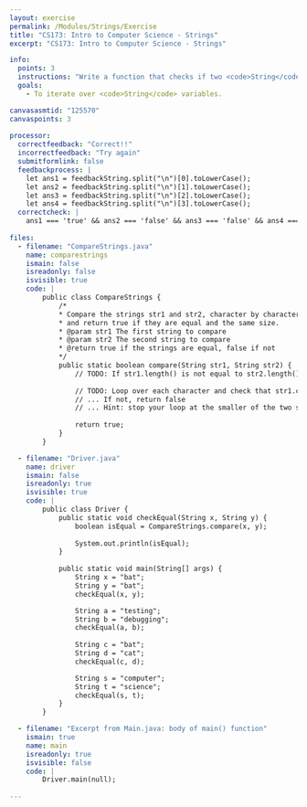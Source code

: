 ```yaml
---
layout: exercise
permalink: /Modules/Strings/Exercise
title: "CS173: Intro to Computer Science - Strings"
excerpt: "CS173: Intro to Computer Science - Strings"

info:
  points: 3
  instructions: "Write a function that checks if two <code>String</code>s are equal, by checking them character by character.  Loop over all characters up to the length of the string, and obtain each character using the <code>str1.charAt(i)</code> or the <code>str1.substring(i, i+1)</code> method (and <code>str2.charAt(i)</code> or the <code>str2.substring(i, i+1)</code>, for the other string, as well)."
  goals:
    - To iterate over <code>String</code> variables.

canvasasmtid: "125570"    
canvaspoints: 3
    
processor:  
  correctfeedback: "Correct!!" 
  incorrectfeedback: "Try again"
  submitformlink: false
  feedbackprocess: | 
    let ans1 = feedbackString.split("\n")[0].toLowerCase();
    let ans2 = feedbackString.split("\n")[1].toLowerCase();
    let ans3 = feedbackString.split("\n")[2].toLowerCase();
    let ans4 = feedbackString.split("\n")[3].toLowerCase();
  correctcheck: |
    ans1 === 'true' && ans2 === 'false' && ans3 === 'false' && ans4 === 'false'
 
files:    
  - filename: "CompareStrings.java"
    name: comparestrings
    ismain: false
    isreadonly: false
    isvisible: true
    code: |
        public class CompareStrings {
            /*
            * Compare the strings str1 and str2, character by character, 
            * and return true if they are equal and the same size.
            * @param str1 The first string to compare
            * @param str2 The second string to compare
            * @return true if the strings are equal, false if not
            */        
            public static boolean compare(String str1, String str2) {
                // TODO: If str1.length() is not equal to str2.length(), return false
            
                // TODO: Loop over each character and check that str1.charAt(i) equals str2.charAt(i).  
                // ... If not, return false
                // ... Hint: stop your loop at the smaller of the two string lengths (use Math.min() for this)!
                
                return true;
            }
        }

  - filename: "Driver.java"
    name: driver
    ismain: false
    isreadonly: true
    isvisible: true
    code: | 
        public class Driver {
            public static void checkEqual(String x, String y) {
                boolean isEqual = CompareStrings.compare(x, y);
                
                System.out.println(isEqual);
            }
                
            public static void main(String[] args) {
                String x = "bat";
                String y = "bat";
                checkEqual(x, y);

                String a = "testing";
                String b = "debugging";
                checkEqual(a, b);
                
                String c = "bat";
                String d = "cat";
                checkEqual(c, d);  

                String s = "computer";
                String t = "science";
                checkEqual(s, t);                
            }
        }

  - filename: "Excerpt from Main.java: body of main() function"
    ismain: true
    name: main
    isreadonly: true
    isvisible: false
    code: |
        Driver.main(null);
        
---
```

